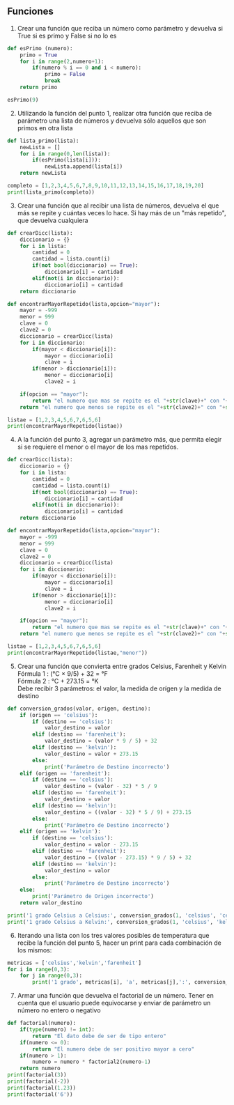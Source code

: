 ## Funciones

1) Crear una función que reciba un número como parámetro y devuelva si True si es primo y False si no lo es
``` python
def esPrimo (numero):
    primo = True
    for i in range(2,numero+1):
        if(numero % i == 0 and i < numero):
            primo = False
            break
    return primo    

esPrimo(9)
```
2) Utilizando la función del punto 1, realizar otra función que reciba de parámetro una lista de números y devuelva sólo aquellos que son primos en otra lista
``` python
def lista_primo(lista):
    newLista = []
    for i in range(0,len(lista)):
        if(esPrimo(lista[i])):
            newLista.append(lista[i])
    return newLista

completo = [1,2,3,4,5,6,7,8,9,10,11,12,13,14,15,16,17,18,19,20]
print(lista_primo(completo))
```
3) Crear una función que al recibir una lista de números, devuelva el que más se repite y cuántas veces lo hace. Si hay más de un "más repetido", que devuelva cualquiera
``` python
def crearDicc(lista):
    diccionario = {}
    for i in lista:
        cantidad = 0
        cantidad = lista.count(i)
        if(not bool(diccionario) == True):
            diccionario[i] = cantidad
        elif(not(i in diccionario)):
            diccionario[i] = cantidad
    return diccionario

def encontrarMayorRepetido(lista,opcion="mayor"):
    mayor = -999
    menor = 999
    clave = 0
    clave2 = 0
    diccionario = crearDicc(lista)
    for i in diccionario:
        if(mayor < diccionario[i]):
            mayor = diccionario[i]
            clave = i
        if(menor > diccionario[i]):
            menor = diccionario[i]
            clave2 = i

    if(opcion == "mayor"):
        return "el numero que mas se repite es el "+str(clave)+" con "+str(mayor)+" repeticiones"
    return "el numero que menos se repite es el "+str(clave2)+" con "+str(menor)+" repeticiones"

listae = [1,2,3,4,5,6,7,6,5,6]
print(encontrarMayorRepetido(listae))
```
4) A la función del punto 3, agregar un parámetro más, que permita elegir si se requiere el menor o el mayor de los mas repetidos.
``` python
def crearDicc(lista):
    diccionario = {}
    for i in lista:
        cantidad = 0
        cantidad = lista.count(i)
        if(not bool(diccionario) == True):
            diccionario[i] = cantidad
        elif(not(i in diccionario)):
            diccionario[i] = cantidad
    return diccionario

def encontrarMayorRepetido(lista,opcion="mayor"):
    mayor = -999
    menor = 999
    clave = 0
    clave2 = 0
    diccionario = crearDicc(lista)
    for i in diccionario:
        if(mayor < diccionario[i]):
            mayor = diccionario[i]
            clave = i
        if(menor > diccionario[i]):
            menor = diccionario[i]
            clave2 = i

    if(opcion == "mayor"):
        return "el numero que mas se repite es el "+str(clave)+" con "+str(mayor)+" repeticiones"
    return "el numero que menos se repite es el "+str(clave2)+" con "+str(menor)+" repeticiones"

listae = [1,2,3,4,5,6,7,6,5,6]
print(encontrarMayorRepetido(listae,"menor"))
```
5) Crear una función que convierta entre grados Celsius, Farenheit y Kelvin<br>
Fórmula 1	: (°C × 9/5) + 32 = °F<br>
Fórmula 2	: °C + 273.15 = °K<br>
Debe recibir 3 parámetros: el valor, la medida de orígen y la medida de destino
``` python
def conversion_grados(valor, origen, destino):
    if (origen == 'celsius'):
        if (destino == 'celsius'):
            valor_destino = valor
        elif (destino == 'farenheit'):
            valor_destino = (valor * 9 / 5) + 32
        elif (destino == 'kelvin'):
            valor_destino = valor + 273.15
        else:
            print('Parámetro de Destino incorrecto')
    elif (origen == 'farenheit'):
        if (destino == 'celsius'):
            valor_destino = (valor - 32) * 5 / 9
        elif (destino == 'farenheit'):
            valor_destino = valor
        elif (destino == 'kelvin'):
            valor_destino = ((valor - 32) * 5 / 9) + 273.15
        else:
            print('Parámetro de Destino incorrecto')
    elif (origen == 'kelvin'):
        if (destino == 'celsius'):
            valor_destino = valor - 273.15
        elif (destino == 'farenheit'):
            valor_destino = ((valor - 273.15) * 9 / 5) + 32
        elif (destino == 'kelvin'):
            valor_destino = valor
        else:
            print('Parámetro de Destino incorrecto')
    else:
        print('Parámetro de Origen incorrecto')
    return valor_destino

print('1 grado Celsius a Celsius:', conversion_grados(1, 'celsius', 'celsius'))
print('1 grado Celsius a Kelvin:', conversion_grados(1, 'celsius', 'kelvin'))
```
6) Iterando una lista con los tres valores posibles de temperatura que recibe la función del punto 5, hacer un print para cada combinación de los mismos:
``` python
metricas = ['celsius','kelvin','farenheit']
for i in range(0,3):
    for j in range(0,3):
        print('1 grado', metricas[i], 'a', metricas[j],':', conversion_grados(1, metricas[i], metricas[j]))
```
7) Armar una función que devuelva el factorial de un número. Tener en cuenta que el usuario puede equivocarse y enviar de parámetro un número no entero o negativo
``` python
def factorial(numero):
    if(type(numero) != int):
        return "El dato debe de ser de tipo entero"
    if(numero <= 0):
        return "El numero debe de ser positivo mayor a cero"
    if(numero > 1):
        numero = numero * factorial2(numero-1)
    return numero
print(factorial(3))
print(factorial(-2))
print(factorial(1.23))
print(factorial('6'))
```
